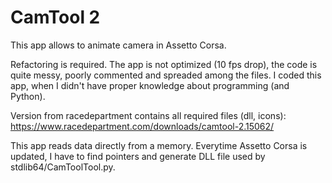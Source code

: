 # CamTool 2

This app allows to animate camera in Assetto Corsa.

Refactoring is required.
The app is not optimized (10 fps drop), the code is quite messy, poorly commented and spreaded among the files.
I coded this app, when I didn't have proper knowledge about programming (and Python). 

Version from racedepartment contains all required files (dll, icons):
https://www.racedepartment.com/downloads/camtool-2.15062/

This app reads data directly from a memory.
Everytime Assetto Corsa is updated, I have to find pointers and generate DLL file used by stdlib64/CamToolTool.py.
